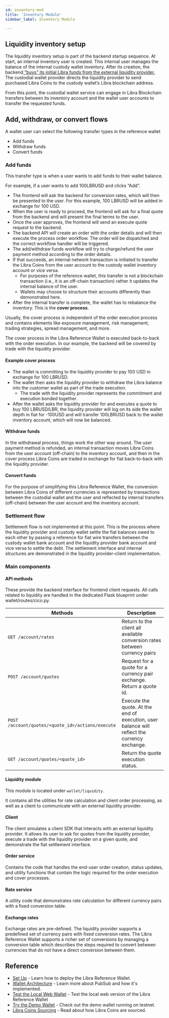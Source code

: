 ```yaml
---
id: inventory-mod
title: 'Inventory Module'
sidebar_label: Inventory Module

---
```




## Liquidity inventory setup

The liquidity inventory setup is part of the backend startup sequence. At start, an internal inventory user is created. This internal user manages the balance of the internal custody wallet inventory. After its creation, the backend[ “buys” its initial Libra funds from the external liquidity provider.](libra-c-source#inventory-management) The custodial wallet provider directs the liquidity provider to send purchased Libra Coins to the custody wallet’s Libra blockchain address.

From this point, the custodial wallet service can engage in Libra Blockchain transfers between its inventory account and the wallet user accounts to transfer the requested funds.

## Add, withdraw, or convert flows

A wallet user can select the following transfer types in the reference wallet

* Add funds
* Withdraw funds
* Convert funds



### Add funds

This transfer type is when a user wants to add funds to their wallet balance. 

For example, if a user wants to add 100LBRUSD and clicks “Add”. 

* The frontend will ask the backend for conversion rates, which will then be presented to the user. For this example, 100 LBRUSD will be added in exchange for 100 USD. 
* When the user is ready to proceed, the frontend will ask for a final quote from the backend and will present the final terms to the user.
* Once the user approves, the frontend will send an execute quote request to the backend. 
* The backend API will create an order with the order details and will then execute the process order workflow. The order will be dispatched and the correct workflow handler will be triggered. 
* The add/withdraw funds workflow will try to charge/refund the user payment method according to the order details. 
* If that succeeds, an internal network transaction is initiated to transfer the Libra Coins from the user account to the custody wallet inventory account or vice versa.
  * For purposes of the reference wallet, this transfer is not a blockchain transaction (i.e., it is an off-chain transaction) rather it updates the internal balance of the user.
  * Wallets may choose to structure their accounts differently than demonstrated here.
* After the internal transfer is complete, the wallet has to rebalance the inventory. This is the **cover process**. 

Usually, the cover process is independent of the order execution process and contains elements like exposure management, risk management, trading strategies, spread management, and more. 

The cover process in the Libra Reference Wallet is executed back-to-back with the order execution. In our example, the backend will be covered by trade with the liquidity provider.

#### Example cover process

* The wallet is committing to the liquidity provider to pay 100 USD in exchange for 100 LBRUSD.
* The wallet then asks the liquidity provider to withdraw the Libra balance into the customer wallet as part of the trade execution.
  * The trade with the liquidity provider represents the commitment and execution bonded together. 
* After the wallet asks the liquidity provider for and executes a quote to buy 100 LBRUSD/LBR, the liquidity provider will log on its side the wallet depth in fiat for -100USD and will transfer 100LBRUSD back to the wallet inventory account, which will now be balanced.


#### Withdraw funds

In the withdrawal process, things work the other way around. The user payment method is refunded, an internal transaction moves Libra Coins from the user account (off-chain) to the inventory account, and then in the cover process Libra Coins are traded in exchange for fiat back-to-back with the liquidity provider. 


#### Convert funds 

For the purpose of simplifying this Libra Reference Wallet, the conversion between Libra Coins of different currencies is represented by transactions between the custodial wallet and the user and reflected by internal transfers (off-chain) between the user account and the inventory account.


### Settlement flow

Settlement flow is not implemented at this point. This is the process where the liquidity provider and custody wallet settle the fiat balances owed to each other by passing a reference for fiat wire transfers between the custody wallet bank account and the liquidity provider bank account and vice versa to settle the debt. The settlement interface and internal structures are demonstrated in the liquidity provider-client implementation. 



### Main components

#### API methods

These provide the backend interface for frontend client requests. All calls related to liquidity are handled in the dedicated Flask blueprint under wallet/routes/cico.py.

| Methods                                           | Description                                                  |
| ------------------------------------------------- | ------------------------------------------------------------ |
| `GET /account/rates`                              | Return to the client all available conversion rates between currency pairs |
| `POST /account/quotes`                            | Request for a quote for a currency pair exchange. Return a quote id. |
| `POST /account/quotes/<quote_id>/actions/execute` | Execute the quote. At the end of execution, user balance will reflect the currency exchange. |
| `GET /account/quotes/<quote_id>`                  | Return the quote execution status.                           |



#### Liquidity module

This module is located under `wallet/liquidity.`

It contains all the utilities for rate calculation and client order processing, as well as a client to communicate with an external liquidity provider.

#### Client

The client simulates a client SDK that interacts with an external liquidity provider. It allows its user to ask for quotes from the liquidity provider, execute a trade with the liquidity provider on a given quote, and demonstrate the fiat settlement interface.

#### Order service

Contains the code that handles the end-user order creation, status updates, and utility functions that contain the logic required for the order execution and cover processes.

#### Rate service

A utility code that demonstrates rate calculation for different currency pairs with a fixed conversion table.

#### Exchange rates

Exchange rates are pre-defined. The liquidity provider supports a predefined set of currency pairs with fixed conversion rates. The Libra Reference Wallet supports a richer set of conversions by managing a conversion table which describes the steps required to convert between currencies that do not have a direct conversion between them.



## Reference

* [Set Up](set-up-reference-wallet.md) - Learn how to deploy the Libra Reference Wallet.
* [Wallet Architecture](wallet-arch.md) - Learn more about PubSub and how it's implemented.
* [Test the Local Web Wallet](try-local-web-wallet.md) - Test the local web version of the Libra Reference Wallet
* [Try the Demo Wallet](public-demo-wallet.md) - Check out the demo wallet running on testnet. 
* [Libra Coins Sourcing](liquidity.md) - Read about how Libra Coins are sourced.